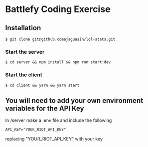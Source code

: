 # Battlefy Coding Exercise #

## Installation

`$ git clone git@github.comajaguasin/lol-stats.git`

### Start the server

`$ cd server && npm install && npm run start:dev`

### Start the client

`$ cd client && yarn && yarn start`

## You will need to add your own environment variables for the API Key

In /server make a .env file and include the following

`API_KEY="YOUR_RIOT_API_KEY"`

replacing "YOUR_RIOT_API_KEY" with your key
